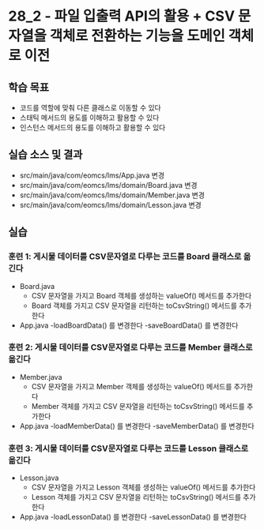 # 28_2 - 파일 입출력 API의 활용 + CSV 문자열을 객체로 전환하는 기능을 도메인 객체로 이전

## 학습 목표

- 코드를 역할에 맞춰 다른 클래스로 이동할 수 있다
- 스태틱 메서드의 용도를 이해하고 활용할 수 있다
- 인스턴스 메서드의 용도를 이해하고 활용할 수 있다


## 실습 소스 및 결과
- src/main/java/com/eomcs/lms/App.java 변경
- src/main/java/com/eomcs/lms/domain/Board.java 변경
- src/main/java/com/eomcs/lms/domain/Member.java 변경
- src/main/java/com/eomcs/lms/domain/Lesson.java 변경
  
## 실습

### 훈련 1: 게시물 데이터를 CSV문자열로 다루는 코드를 Board 클래스로 옮긴다

- Board.java
    - CSV 문자열을 가지고 Board 객체를 생성하는 valueOf() 메서드를 추가한다
    - Board 객체를 가지고 CSV 문자열을 리턴하는 toCsvString() 메서드를 추가한다
- App.java
    -loadBoardData() 를 변경한다
    -saveBoardData() 를 변경한다
    
### 훈련 2: 게시물 데이터를 CSV문자열로 다루는 코드를 Member 클래스로 옮긴다

- Member.java
    - CSV 문자열을 가지고 Member 객체를 생성하는 valueOf() 메서드를 추가한다
    - Member 객체를 가지고 CSV 문자열을 리턴하는 toCsvString() 메서드를 추가한다
- App.java
    -loadMemberData() 를 변경한다
    -saveMemberData() 를 변경한다
    
### 훈련 3: 게시물 데이터를 CSV문자열로 다루는 코드를 Lesson 클래스로 옮긴다

- Lesson.java
    - CSV 문자열을 가지고 Lesson 객체를 생성하는 valueOf() 메서드를 추가한다
    - Lesson 객체를 가지고 CSV 문자열을 리턴하는 toCsvString() 메서드를 추가한다
- App.java
    -loadLessonData() 를 변경한다
    -saveLessonData() 를 변경한다















